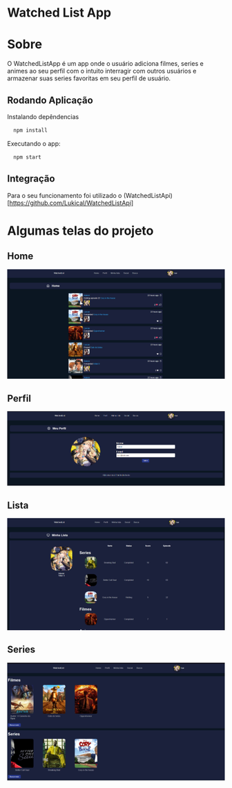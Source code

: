 # Watched List App

# Sobre

O WatchedListApp é um app onde o usuário adiciona filmes, series e animes ao seu perfil com o intuito interragir com outros usuários e armazenar suas series favoritas em seu perfil de usuário.

## Rodando Aplicação

Instalando depêndencias
```bash
  npm install
```

Executando o app:
```bash
  npm start
```

## Integração

Para o seu funcionamento foi utilizado o (WatchedListApi)[https://github.com/Lukical/WatchedListApi]

# Algumas telas do projeto

## Home
![imagem1](./screenshots/imagem1.png)

## Perfil
![imagem2](./screenshots/imagem2.png)

## Lista
![imagem2](./screenshots/imagem3.png)

## Series
![imagem2](./screenshots/imagem4.png)

